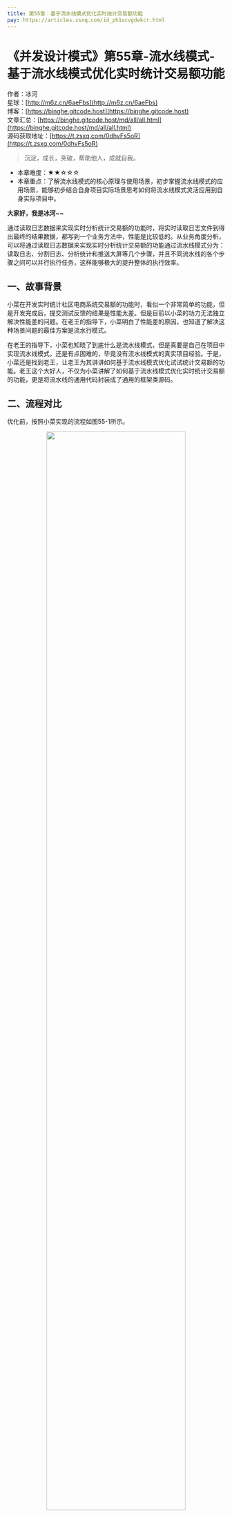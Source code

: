 ```yaml
---
title: 第55章：基于流水线模式优化实时统计交易额功能
pay: https://articles.zsxq.com/id_ph1ucvgdekcr.html
---
```


# 《并发设计模式》第55章-流水线模式-基于流水线模式优化实时统计交易额功能

作者：冰河
<br/>星球：[http://m6z.cn/6aeFbs](http://m6z.cn/6aeFbs)
<br/>博客：[https://binghe.gitcode.host](https://binghe.gitcode.host)
<br/>文章汇总：[https://binghe.gitcode.host/md/all/all.html](https://binghe.gitcode.host/md/all/all.html)
<br/>源码获取地址：[https://t.zsxq.com/0dhvFs5oR](https://t.zsxq.com/0dhvFs5oR)

> 沉淀，成长，突破，帮助他人，成就自我。

* 本章难度：★★☆☆☆
* 本章重点：了解流水线模式的核心原理与使用场景，初步掌握流水线模式的应用场景，能够初步结合自身项目实际场景思考如何将流水线模式灵活应用到自身实际项目中。

**大家好，我是冰河~~**

通过读取日志数据来实现实时分析统计交易额的功能时，将实时读取日志文件到得出最终的结果数据，都写到一个业务方法中，性能是比较低的。从业务角度分析，可以将通过读取日志数据来实现实时分析统计交易额的功能通过流水线模式分为：读取日志、分割日志、分析统计和推送大屏等几个步骤，并且不同流水线的各个步骤之间可以并行执行任务，这样能够极大的提升整体的执行效率。

## 一、故事背景

小菜在开发实时统计社区电商系统交易额的功能时，看似一个非常简单的功能，但是开发完成后，提交测试反馈的结果是性能太差。但是目前以小菜的功力无法独立解决性能差的问题。在老王的指导下，小菜明白了性能差的原因，也知道了解决这种场景问题的最佳方案是流水行模式。

在老王的指导下，小菜也知晓了到底什么是流水线模式，但是真要是自己在项目中实现流水线模式，还是有点困难的，毕竟没有流水线模式的真实项目经验。于是，小菜还是找到老王，让老王为其讲讲如何基于流水线模式优化试试统计交易额的功能。老王这个大好人，不仅为小菜讲解了如何基于流水线模式优化实时统计交易额的功能，更是将流水线的通用代码封装成了通用的框架类源码。

## 二、流程对比

优化前，按照小菜实现的流程如图55-1所示。

<div align="center">
    <img src="https://binghe.gitcode.host/assets/images/core/concurrent/2023-11-11-001.png?raw=true" width="80%">
    <br/>
</div>

可以看到，优化前将读取日志、分割日志、分析统计和推送大屏的逻辑，都写到了同一个方法中，每个步骤之间都是串行执行的，读取日志后，才能对日志进行分割，分割完日志，才能进行分析统计，分析统计完才能推送到交易大屏。整个方法只有将当前结果数据推送到交易大屏后，才能读取下一批日志。由此可知，整体的执行性能是多么差。

基于流水线模式优化后的流程如图55-2所示。

<div align="center">
    <img src="https://binghe.gitcode.host/assets/images/core/concurrent/2023-11-11-002.png?raw=true" width="80%">
    <br/>
</div>

可以看到，基于流水线模式优化后，可以将一个大的任务分解成若干个不同的处理阶段，每个处理阶段的输出结果数据作为下一个处理阶段的输入，并且每个阶段都会有对应的工作线程执行相应的任务和计算。所以，使用流水线处理任务时，每个任务的各个处理阶段是并行的。这种并行任务处理和计算，能够充分利用系统的CPU资源，提供任务处理和计算的效率。

## 三、类结构设计

对比前程序优化前后的流程后，我们在正式写代码之前，还需要对相关的类进行设计，类图如图55-3所示。

## 查看全文

加入[冰河技术](http://m6z.cn/6aeFbs)知识星球，解锁完整技术文章与完整代码